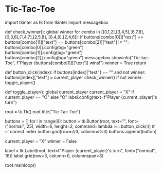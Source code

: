 # Tic-Tac-Toe
import tkinter as tk
from tkinter import messagebox

def check_winner():
    global winner
    for combo in [[0,1,2],[3,4,5],[6,7,8],
                  [0,3,6],[1,4,7],[2,5,8],
                  [0,4,8],[2,4,6]]:
        if buttons[combo[0]]["text"] == buttons[combo[1]]["text"] == buttons[combo[2]]["text"] != "":
            buttons[combo[0]].config(bg="green")
            buttons[combo[1]].config(bg="green")
            buttons[combo[2]].config(bg="green")
            messagebox.showinfo("Tic-tac-Toe", f"Player {buttons[combo[0]]['text']} wins!")
            winner = True
            return

def button_click(index):
    if buttons[index]["text"] == "" and not winner:
        buttons[index]["text"] = current_player
        check_winner()
        if not winner:
            toggle_player()

def toggle_player():
    global current_player
    current_player = "X" if current_player == "O" else "O"
    label.config(text=f"Player {current_player}'s turn")

root = tk.Tk()
root.title("Tic-Tac-Toe")

buttons = []
for i in range(9):
    button = tk.Button(root, text="", font=("normal", 25), width=6, height=2,
                       command=lambda i=i: button_click(i))  # ✅ correct index
    button.grid(row=i//3, column=i%3)
    buttons.append(button)

current_player = "X"
winner = False

label = tk.Label(root, text=f"Player {current_player}'s turn", font=("normal", 16))
label.grid(row=3, column=0, columnspan=3)

root.mainloop()



      
